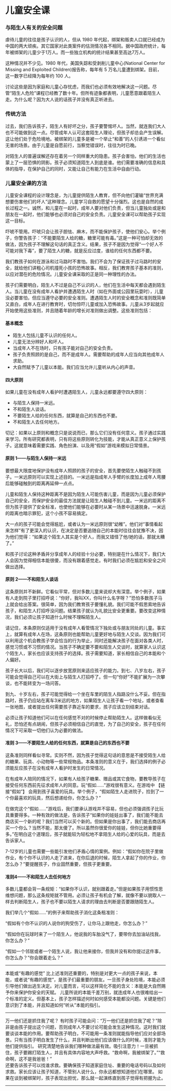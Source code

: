 # 儿童安全课

### 与陌生人有关的安全问题

虐待儿童的往往是孩子认识的人，但从 1980 年代起，绑架和贩卖人口就已经成为中国的两大顽疾。其它国家对此类案件的估测情况各不相同。据中国政府统计，每年被绑架的儿童少于1万人。而一些独立机构的统计结果甚至高达7万人。

这种情况并不少见。1980 年代，美国失踪和受剥削儿童中心(National Center for Missing and Exploited Children)报告称，每年有 5 万名儿童遭到绑架。目前，这一数字已经降为每年约 100 人。

讨论这些是因为家庭和儿童心存忧虑，而我们也必须有效地解决这一问题。尽管“陌生人危险”课程已经教了数十年。但所有迹象都表明，儿童愿意跟着陌生人走。为什么呢？因为大人说的话孩子并没有真正听进去。

### 传统方法

过去，我们告诉孩子，陌生人有好坏之分，孩子要警惕坏人。当然，就连我们大人也不可能做到这一点。尽管成年人认可这套陌生人理论，但孩子却总会产生误解。这让他们处于危险境地。被绑架的儿童多是被一个举止“和善”的人引诱进一个看似无害的场景。由于儿童是自愿前行，当察觉错误时，往往为时已晚。

对陌生人的普遍误解还存在着另一个同样重大的隐患。孩子会害怕，他们的生活也蒙上了一层恐惧的阴影。孩子必须知道陌生人到底是谁。他们需要准确的信息和具体的指导，在保护自己的同时，又能让自己有能力在生活中自由行动。

### 儿童安全课的方法

儿童安全课程的设计理念是，为儿童提供陌生人教育，但不向他们灌输“世界充满想要伤害他们的坏人”这种理念。儿童学习自救的愿望十分强烈。这也是自然的成长过程之一。诚然，和儿童在一起时，成年人要对他们负责，但当儿童独处或是和朋友在一起时，他们能够也必须对自己的安全负责。儿童安全课可以帮助孩子实现这一目标。

吓唬不管用。吓唬只会让孩子胆怯、麻木，而不能保护孩子，使他们安心。举个例子，你警告孩子：“不能要陌生人给的糖，糖里可能有毒。”这是一种可怕却无效的做法，因为孩子不理解这句话的真正含义。结果，孩子不是因为觉得“一个好人不可能对我下毒”，要了陌生人的糖，就是反应过度，谁给的任何东西都不要。

我们教孩子如何在游泳和过马路时不害怕。我们不会为了保证孩子过马路时的安全，就给他们讲粗心司机撞死小孩的恐怖故事。相反，我们教育孩子基本的准则，以应对潜在的危险情况。儿童安全课采取的正是同一种理性的办法。

孩子们需要明白，陌生人不过是自己不认识的人，他们在生活中每天都会遇到陌生人。当儿童在没有成年人看护并遭遇陌生人时（如在外面或公园里玩耍时），儿童没必要害怕，但应当遵守必要的安全准则。遭遇陌生人时的安全概念和准则既简单又直白，成年人在进行教育时，切勿惊吓儿童或加入恐怖故事。儿童从3岁起就应开始使用这些准则，并且随着年龄的增长对准则做出调整。这些准则包括：

#### 基本概念

* 陌生人包括儿童不认识的任何人。
* 儿童无法分辨好人和坏人。
* 当成年人不在场时，只有孩子能对自己的安全负责。
* 孩子负责照顾的是自己，而不是成年人。需要帮助的成年人应当向其他成年人求助。
* 大自然赋予了儿童以本能。我们应当允许儿童听从内心的声音。

#### 四大原则

如果儿童在没有成年人看护时遭遇陌生人，儿童永远都要遵守四大原则：

* 与陌生人保持一米远。
* 不和陌生人谈话。
* 不要陌生人给的任何东西，就算是自己的东西也不要。
* 不和陌生人去任何地方。

切记：如果以上原则和概念只是说说而已，那么它们没有任何意义。孩子通过实践来学习。所有研究都表明，只有将这些原则转化为技能，才能从真正意义上保护孩子。这就意味着需要实践、角色扮演、以及用“假如”游戏来模拟日常情景。

#### 原则 1——与陌生人保持一米远

要想最大限度地保护没有成年人照顾的孩子的安全，首先要使陌生人触碰不到孩子。一米远原则可以实现上述目的。一米远是指成年人手臂的长度加上成年人弯腰后能够碰触到的距离再延伸一点点。

儿童和陌生人保持这种距离不是因为陌生人可能伤害儿童，而是因为儿童必须保护自己的安全，而保护安全的最佳方法就是让陌生人触碰不到儿童。一米远的距离不但为孩子提供了安全标准，也使他们能够在必要时从某一场景中迅速脱身。一米远的距离也暗示罪犯，这个小孩不容易搞定。

大一点的孩子可能会觉得尴尬，或者认为一米远原则很“幼稚”。他们对“事情看起来怎样”有了更深入的认识，在决定是否要追随自己的本能时往往会犹豫不决，因为他们觉得：“如果这个陌生人其实是个好人，而我又错怪了他/她的话，那就太糟了。”

和孩子讨论这种矛盾并分享成年人的经验十分必要，特别是在什么情况下，我们大人会因为觉得相信本能很傻，而没有跟着感觉走。有时我们必须在尴尬和安全之间做出选择。

#### 原则 2——不和陌生人谈话

这条原则并不新鲜。它看似平常，但对多数儿童来说却大有深意。举个例子，如果有人走到院子里打招呼说：“你好，我叫XX，你叫什么名字呀？”恐怕多数孩子马上就会给出答案。很简单，因为我们教育孩子要懂礼貌。我们可能不假思索地告诉孩子，和陌生人打招呼没问题。结果孩子就认为礼貌比安全更重要。要改变这种情况，我们必须让孩子知道什么时候不理睬陌生人。

请记住，本条原则仅适用于没有成年人看管情况下独处或与朋友同处的儿童。事实上，就算有成年人在场，这条原则也能帮助儿童更好地与陌生人交谈。因为我们可以利用这个机会教孩子学会恰当的行为举止，同时还能解决孩子在面对各类人时，感觉习惯或不习惯的情况。当孩子不确定要不要和陌生人交谈时，就算家人认识这个陌生人，家长也应该支持孩子的选择。孩子需要知道，家长相信自己的本能和个人偏好。

孩子长大以后，我们可以逐步放宽原则来适应孩子的能力。到七、八岁左右，孩子可能会觉得自己可以在大街上与陌生人打招呼了。但一句“你好”不能扩展为一次攀谈，也不能转变为一场问答。

到九、十岁左右，孩子可能觉得给一个坐在车里的陌生人指路没什么不妥。但在指路时，孩子仍应站在离车3米远的地方，如果陌生人让孩子看一个地址，或者查看一张地图，或者提出任何需要孩子靠近车的要求，孩子应该立刻结束对话。

必须让孩子知道他们可以在任何感觉不对的时候停止帮助陌生人。这样做看似无礼，恐怕还有点胡闹，但孩子必须相信自己的直觉，为了自己的安全，孩子在任何情况下可采取一切他们认为必要的做法。

#### 准则 3——不要陌生人给的任何东西，就算是自己的东西也不要

这条准则同样看似寻常。实则不然，因为孩子觉得这句话的意思是不接受陌生人给的糖果、玩具、小动物等一些常规物品。本条准则的意义在于，我们选择的例子必须能反应孩子在没有成年人看护时发生的日常情况。 

在有成年人陪同的情况下，如果有人给孩子糖果、赠品或其它食物，要教导孩子在接受任何东西前先征求成年人的同意。玩“假如……”游戏很有意义。在游戏中 【链接“假如”】 会用到孩子喜爱的玩具。举个例子，“假如陌生人走进院子，捡到了一个你最喜欢的玩具，然后想递给你，你怎么办？”

在做完这个“假如……”游戏后，我们要承认游戏并不容易，但也必须强调孩子比玩具重要得多。一种有效的做法是，告诉孩子“如果你的娃娃出事了，我们能不能去商店买一个新的呢？我们当然可以买个新的。但如果是你出事了，我们能去商店再买一个你么？当然不能，那太傻了。所以虽然你很爱你的娃娃，但你比她重要得多。”在明白这个道理后，孩子就能较为轻松地不拿陌生人给的心爱的玩具，而是去告诉家人。

7-12岁的儿童也需要一些能引发他们矛盾心情的案例。例如：“假如你在院子里做作业，有个你不认识的人走了进来，在你后退的时候，陌生人拿起了你的作业，你怎么办？”要提醒孩子，作业固然重要，但孩子更重要。

#### 准则4——不和陌生人去任何地方

多数儿童都会背一条规矩：“如果你不认识，就别跟着走。”但是如果孩子用惯性思维想问题，那么这条规矩就不管用。必须让孩子有机会了解，就像不要以貌取人一样去判断陌生人，孩子也不要以陌生人请求的理由去判断是否要跟随陌生人。

我们举几个“假如……”的例子来帮助孩子消化这条租准则：

“假如有个你不认识的人说你的狗受伤了，让你马上跟他走，你怎么办？”

“假如你在玩球时来了一个陌生人，他说我的车胎没气了，要带你去加油站找我，你怎么办？”

“假如一个邻居或者一个陌生人说，我让他来接你，但我并没有和你提过这件事，你怎么办？”你会跟着走么？“
***

本能或“有趣的感觉”
比上述准则还重要的，特别是对更大一点的孩子来说，本能，或者说“有趣的感觉”，是孩子们最重要的朋友。一旦孩子身处险境，本能必须引导他们做出逃生决定。对儿童而言，可以这样简化不能的含义：本能是大自然赐予你来保护你安全的天赋。
儿童所说的本能千差万别，就连成年人也很难给出一个标准的定义。但基本上，孩子怎样描述何时如何感受本能都没问题。关键是他们意识到了本能，并且知道如何“听从”本能的指引。

***
万一他们还是抓住我了呢？
有时孩子可能会问：“万一他们还是抓住我了呢？”除非是由孩子提出这个问题，否则成年人不要讨论可能会发生这种情况。这时我们就要谈谈本能的作用。要帮助孩子明白，不可能用一条准则就能指导他们应对全部场景。只有当孩子明白发生了什么，并且判断出他们应该做什么的时候，准则才能为他们提供指引。 
研究清楚地告诉我们哪种做法最有效。吸引注意力！一旦被抓住，孩子要踢打陌生人，并且有具体内容地大声呼救。“救命啊，我被绑架了。”“救命啊，这不是我爸爸！”  
还要告诉孩子可以找谁求救。要确保孩子知道家庭住址、重要的电话号码以及如何求救。家长应该让孩子知道，不管别人说什么，你永远都想知道他们在哪里。 
如果在谈到被绑架时，孩子表现出担忧，那么就一起演练直到孩子觉得有把握为止。

***
